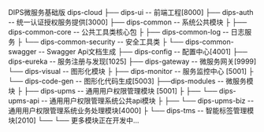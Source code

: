 DIPS微服务基础版
dips-cloud
├── dips-ui -- 前端工程[8000]
├── dips-auth -- 统一认证授权服务提供[3000]
├── dips-common -- 系统公共模块
├ ├── dips-common-core -- 公共工具类核心包
├ ├── dips-common-log -- 日志服务
├ └── dips-common-security -- 安全工具类
├ └── dips-common-swagger -- Swagger Api文档生成
├── dips-config -- 配置中心[4001]
├── dips-eureka -- 服务注册与发现[1025]
├── dips-gateway -- 微服务网关[9999]
└── dips-visual -- 图形化模块
├ ├── dips-monitor -- 服务监控中心 [5001]
├ └── dips-code-gen -- 图形化代码生成[5003]
├──dips-modules -- 微服务模块
├ ├── dips-upms -- 通用用户权限管理模块 [5001]
├ ├── └── dips-upms-api -- 通用用户权限管理系统公共api模块
├ ├── └── dips-upms-biz -- 通用用户权限管理系统业务处理模块[4000]
├ └── dips-tms -- 智能标签管理模块[2010]
└── └── 更多模块正在开发中...